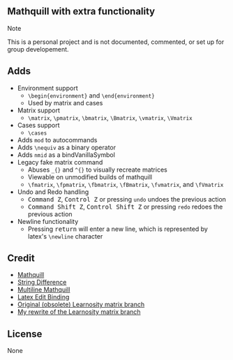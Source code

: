 ## Mathquill with extra functionality

> [!NOTE]  
> This is a personal project and is not documented, commented, or set up for group developement.

## Adds

- Environment support
  - `\begin{environment}` and `\end{environment}`
  - Used by matrix and cases
- Matrix support
  - `\matrix`, `\pmatrix`, `\bmatrix`, `\Bmatrix`, `\vmatrix`, `\Vmatrix`
- Cases support
  - `\cases`
- Adds `mod` to autocommands
- Adds `\nequiv` as a binary operator
- Adds `nmid` as a bindVanillaSymbol
- Legacy fake matrix command
  - Abuses `_{}` and `^{}` to visually recreate matrices
  - Viewable on unmodified builds of mathquill
  - `\fmatrix`, `\fpmatrix`, `\fbmatrix`, `\fBmatrix`, `\fvmatrix`, and `\fVmatrix`
- Undo and Redo handling
  - <kbd>Command Z</kbd>, <kbd>Control Z</kbd> or pressing `undo` undoes the previous action
  - <kbd>Command Shift Z</kbd>, <kbd>Control Shift Z</kbd> or pressing `redo` redoes the previous action
- Newline functionality
  - Pressing <kbd>return</kbd> will enter a new line, which is represented by latex's `\newline` character

## Credit

- [Mathquill](https://github.com/mathquill/mathquill)
- [String Difference](https://github.com/google/diff-match-patch)
- [Multiline Mathquill](https://edu-mat.sakuraweb.com/matheditor/MathQuillWithLineBreaks.html)
- [Latex Edit Binding](https://digabi.github.io/mathquill/test/demo.html)
- [Original (obsolete) Learnosity matrix branch](https://github.com/Learnosity/mathquill/tree/matrix-minimal)
- [My rewrite of the Learnosity matrix branch](https://github.com/FlamedDogo99/mathquill)

## License

None
